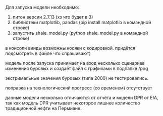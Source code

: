 Для запуска модели необходимо:

1. питон версии 2.7.13 (хз что будет в 3)
2. библиотеки matplotlib, pandas (pip install matplotlib в командной строке)
3. запустить shale_model.py (python shale_model.py в командной строке)

в консоли винды возможны косяки с кодировкой. придётся подсмотреть в файле что спрашивают)

модель после запуска принимает на вход несколько сценариев изменения буровых и создаёт файл с графиками в подпапке /png

экстримальные значения буровых (типа 2000) не тестировались.

поправка на технологический прогресс (со временем) отсутствует

данные модели несколько отличаются от отчёта и модели DPR от EIA, так как модель DPR учитывает некоторое лишнее количество традиционной нефти на Пермиане.
